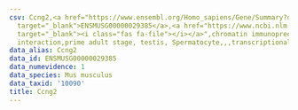 ```yaml
---
csv: Ccng2,<a href="https://www.ensembl.org/Homo_sapiens/Gene/Summary?db=core;g=ENSMUSG00000029385"
  target="_blank">ENSMUSG00000029385</a>,<a href="https://www.ncbi.nlm.nih.gov/pubmed/25450459"
  target="_blank"><i class="fas fa-file"></i></a>",chromatin immunoprecipitation assay,direct
  interaction,prime adult stage, testis, Spermatocyte,,,transcriptional regulation,
data_alias: Ccng2
data_id: ENSMUSG00000029385
data_numevidence: 1
data_species: Mus musculus
data_taxid: '10090'
title: Ccng2
---
```

